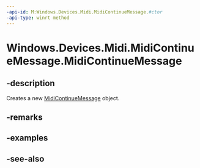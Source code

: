 ```yaml
---
-api-id: M:Windows.Devices.Midi.MidiContinueMessage.#ctor
-api-type: winrt method
---
```


<!-- Method syntax
public MidiContinueMessage()
-->

# Windows.Devices.Midi.MidiContinueMessage.MidiContinueMessage

## -description
Creates a new [MidiContinueMessage](midicontinuemessage.md) object.

## -remarks

## -examples

## -see-also
